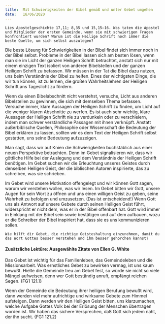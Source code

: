 ```yaml
---
title:  Mit Schwierigkeiten der Bibel gemäß und unter Gebet umgehen
date:   18/06/2020
---
```


`Lies Apostelgeschichte 17,11; 8,35 und 15,15–16. Was taten die Apostel und Mitglieder der ersten Gemeinde, wenn sie mit schwierigen Fragen konfrontiert wurden? Warum ist die Heilige Schrift noch immer die beste Quelle, um sich selbst auszulegen?`

Die beste Lösung für Schwierigkeiten in der Bibel findet sich immer noch in der Bibel selbst. Probleme in der Bibel lassen sich am besten lösen, wenn man sie im Licht der ganzen Heiligen Schrift betrachtet, anstatt sich nur mit einem einzigen Text isoliert von anderen Bibelstellen und der ganzen Heiligen Schrift zu befassen. Wir müssen in der Tat die Bibel dazu nutzen, uns beim Verständnis der Bibel zu helfen. Eines der wichtigsten Dinge, die wir tun können, ist zu lernen, die großen Wahrheitslehren der Heiligen Schrift ans Tageslicht zu fördern.

Wenn du einen Bibelabschnitt nicht verstehst, versuche, Licht aus anderen Bibelstellen zu gewinnen, die sich mit demselben Thema befassen. Versuche immer, klare Aussagen der Heiligen Schrift zu finden, um Licht auf die weniger klaren Abschnitte zu werfen. Es ist auch sehr wichtig, klare Aussagen der Heiligen Schrift nie zu verdunkeln oder zu verschleiern, indem man schwer verständliche Passagen mit ihnen verknüpft. Anstatt außerbiblische Quellen, Philosophie oder Wissenschaft die Bedeutung der Bibel erklären zu lassen, sollten wir es dem Text der Heiligen Schrift selbst gestatten, uns seine Bedeutung aufzuzeigen.

Man sagt, dass wir auf Knien die Schwierigkeiten buchstäblich aus einer neuen Perspektive betrachten. Denn im Gebet signalisieren wir, dass wir göttliche Hilfe bei der Auslegung und dem Verständnis der Heiligen Schrift benötigen. Im Gebet suchen wir die Erleuchtung unseres Geistes durch denselben Heiligen Geist, der die biblischen Autoren inspirierte, das zu schreiben, was sie schrieben.

Im Gebet wird unsere Motivation offengelegt und wir können Gott sagen, warum wir verstehen wollen, was wir lesen. Im Gebet bitten wir Gott, unsere Augen für sein Wort zu öffnen und uns einen willigen Geist zu geben, seine Wahrheit zu befolgen und umzusetzen. (Das ist entscheidend!) Wenn Gott uns als Antwort auf unsere Gebete durch seinen Heiligen Geist führt, widerspricht er nicht dem, was er in der Bibel offenbart hat. Gott wird immer in Einklang mit der Bibel sein sowie bestätigen und auf dem aufbauen, wozu er die Schreiber der Bibel inspiriert hat, dass sie es uns kommunizieren sollen.

`Wie hilft dir Gebet, die richtige Geisteshaltung einzunehmen, damit du das Wort Gottes besser verstehen und ihm besser gehorchen kannst?`

#### Zusätzliche Lektüre: Ausgewählte Zitate von Ellen G. White

Das Gebet ist wichtig für das Familienleben, das Gemeindeleben und die Missionsarbeit. Was ernstliches Gebet zu bewirken vermag, ist uns kaum bewußt. Hielte die Gemeinde treu am Gebet fest, so würde sie nicht so viele Mängel aufweisen, denn wer Gott beständig anruft, empfängt reichen Segen. {FG1 121.1}

Wenn der Gemeinde die Bedeutung ihrer heiligen Berufung bewußt wird, dann werden viel mehr aufrichtige und wirksame Gebete zum Himmel aufsteigen. Dann werden wir den Heiligen Geist bitten, uns klarzumachen, welche Aufgabe Gottes Volk bei der Erlösung der Menschen übertragen worden ist. Wir haben das sichere Versprechen, daß Gott sich jedem naht, der ihn sucht. {FG1 121.2}